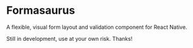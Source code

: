 # Formasaurus

A flexible, visual form layout and validation component for React Native.

Still in development, use at your own risk. Thanks!
